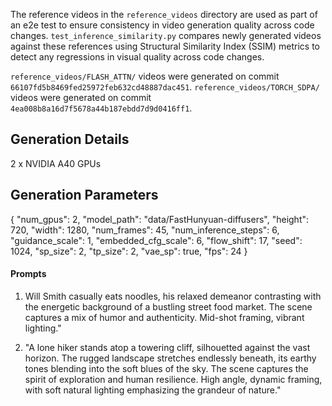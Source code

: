 The reference videos in the `reference_videos` directory are used as part of an e2e test to ensure consistency in video generation quality across code changes. `test_inference_similarity.py` compares newly generated videos against these references using Structural Similarity Index (SSIM) metrics to detect any regressions in visual quality across code changes.

`reference_videos/FLASH_ATTN/` videos were generated on commit `66107fd5b8469fed25972feb632cd48887dac451`.
`reference_videos/TORCH_SDPA/` videos were generated on commit `4ea008b8a16d7f5678a44b187ebdd7d9d0416ff1`.

## Generation Details

2 x NVIDIA A40 GPUs

## Generation Parameters

{
"num_gpus": 2,
"model_path": "data/FastHunyuan-diffusers",
"height": 720,
"width": 1280,
"num_frames": 45,
"num_inference_steps": 6,
"guidance_scale": 1,
"embedded_cfg_scale": 6,
"flow_shift": 17,
"seed": 1024,
"sp_size": 2,
"tp_size": 2,
"vae_sp": true,
"fps": 24
}

#### Prompts

1. Will Smith casually eats noodles, his relaxed demeanor contrasting with the energetic background of a bustling street food market. The scene captures a mix of humor and authenticity. Mid-shot framing, vibrant lighting."

2. "A lone hiker stands atop a towering cliff, silhouetted against the vast horizon. The rugged landscape stretches endlessly beneath, its earthy tones blending into the soft blues of the sky. The scene captures the spirit of exploration and human resilience. High angle, dynamic framing, with soft natural lighting emphasizing the grandeur of nature."

